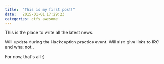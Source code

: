 ```yaml
---
title:  "This is my first post!"
date:   2015-01-01 17:29:23
categories: ctfs awesome
---
```


This is the place to write all the latest news.

Will update during the Hackception practice event. Will also give links to IRC and what not..

For now, that's all :)


